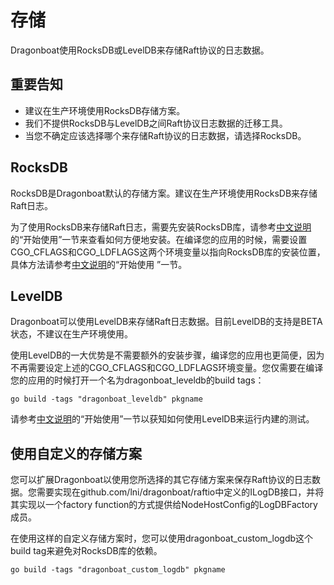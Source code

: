 # 存储 #

Dragonboat使用RocksDB或LevelDB来存储Raft协议的日志数据。

## 重要告知 ##

* 建议在生产环境使用RocksDB存储方案。
* 我们不提供RocksDB与LevelDB之间Raft协议日志数据的迁移工具。
* 当您不确定应该选择哪个来存储Raft协议的日志数据，请选择RocksDB。

## RocksDB ##

RocksDB是Dragonboat默认的存储方案。建议在生产环境使用RocksDB来存储Raft日志。

为了使用RocksDB来存储Raft日志，需要先安装RocksDB库，请参考[中文说明](https://github.com/lni/dragonboat/blob/master/README.CHS.md)的“开始使用”一节来查看如何方便地安装。在编译您的应用的时候，需要设置CGO_CFLAGS和CGO_LDFLAGS这两个环境变量以指向RocksDB库的安装位置，具体方法请参考[中文说明](https://github.com/lni/dragonboat/blob/master/README.CHS.md)的“开始使用
”一节。

## LevelDB ##

Dragonboat可以使用LevelDB来存储Raft日志数据。目前LevelDB的支持是BETA状态，不建议在生产环境使用。

使用LevelDB的一大优势是不需要额外的安装步骤，编译您的应用也更简便，因为不再需要设定上述的CGO_CFLAGS和CGO_LDFLAGS环境变量。您仅需要在编译您的应用的时候打开一个名为dragonboat_leveldb的build tags：

```
go build -tags "dragonboat_leveldb" pkgname
```

请参考[中文说明](https://github.com/lni/dragonboat/blob/master/README.CHS.md)的“开始使用”一节以获知如何使用LevelDB来运行内建的测试。

## 使用自定义的存储方案 ##

您可以扩展Dragonboat以使用您所选择的其它存储方案来保存Raft协议的日志数据。您需要实现在github.com/lni/dragonboat/raftio中定义的ILogDB接口，并将其实现以一个factory function的方式提供给NodeHostConfig的LogDBFactory成员。

在使用这样的自定义存储方案时，您可以使用dragonboat_custom_logdb这个build tag来避免对RocksDB库的依赖。

```
go build -tags "dragonboat_custom_logdb" pkgname
```
